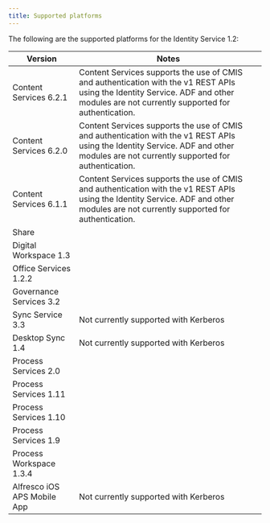 ```yaml
---
title: Supported platforms
---
```


The following are the supported platforms for the Identity Service 1.2:

| Version | Notes |
| ------- | ----- |
| Content Services 6.2.1 | Content Services supports the use of CMIS and authentication with the v1 REST APIs using the Identity Service. ADF and other modules are not currently supported for authentication. |
| Content Services 6.2.0 | Content Services supports the use of CMIS and authentication with the v1 REST APIs using the Identity Service. ADF and other modules are not currently supported for authentication. |
| Content Services 6.1.1 | Content Services supports the use of CMIS and authentication with the v1 REST APIs using the Identity Service. ADF and other modules are not currently supported for authentication. |
| Share | |
| Digital Workspace 1.3 | |
| Office Services 1.2.2 | |
| Governance Services 3.2 | |
| Sync Service 3.3 | Not currently supported with Kerberos |
| Desktop Sync 1.4 | Not currently supported with Kerberos |
| Process Services 2.0 | |
| Process Services 1.11 | |
| Process Services 1.10 | |
| Process Services 1.9 | |
| Process Workspace 1.3.4 | |
| Alfresco iOS APS Mobile App | Not currently supported with Kerberos |
